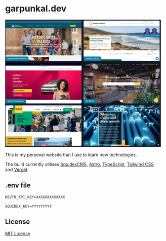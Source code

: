 # garpunkal.dev

![Screenshot of website](/screens/screenshot1.png)

This is my personal website that I use to learn new technologies.

The build currently utilises [SquidexCMS](https://squidex.io), [Astro](https://astro.build/), [TypeScript](https://www.typescriptlang.org/), [Tailwind CSS](https://tailwindcss.com/) and [Vercel](https://vercel.com/).


## .env file
```
DEVTO_API_KEY=XXXXXXXXXXXXX
```
```
SQUIDEX_KEY=YYYYYYYYY
```
## License 
[MIT License](LICENSE.md)
    